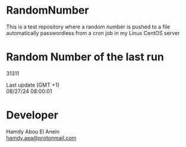 # RandomNumber    
This is a test repository where a random number is pushed to a file automatically passwordless from a cron job in my Linux CentOS server    
# Random Number of the last run   
31311
      
Last update (GMT +1)    
08/27/24 08:00:01
# Developer    
Hamdy Abou El Anein   
hamdy.aea@protonmail.com
